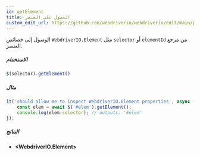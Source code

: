 ```yaml
---
id: getElement
title: الحصول على العنصر
custom_edit_url: https://github.com/webdriverio/webdriverio/edit/main/packages/webdriverio/src/commands/element/getElement.ts
---
```


الوصول إلى خصائص `WebdriverIO.Element` مثل `selector` أو `elementId` من مرجع العنصر.

##### الاستخدام

```js
$(selector).getElement()
```

##### مثال

```ts title="getElement.ts"
it('should allow me to inspect WebdriverIO.Element properties', async () => {
    const elem = await $('#elem').getElement();
    console.log(elem.selector); // outputs: '#elem'
});
```

##### النتائج

- **&lt;WebdriverIO.Element&gt;**
    